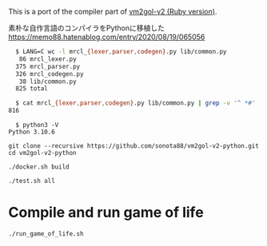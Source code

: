 This is a port of the compiler part of [vm2gol-v2 (Ruby version)](https://github.com/sonota88/vm2gol-v2).

素朴な自作言語のコンパイラをPythonに移植した  
https://memo88.hatenablog.com/entry/2020/08/19/065056

```sh
  $ LANG=C wc -l mrcl_{lexer,parser,codegen}.py lib/common.py
   86 mrcl_lexer.py
  375 mrcl_parser.py
  326 mrcl_codegen.py
   38 lib/common.py
  825 total

  $ cat mrcl_{lexer,parser,codegen}.py lib/common.py | grep -v '^ *#' | wc -l
816
```

```
  $ python3 -V
Python 3.10.6
```

```
git clone --recursive https://github.com/sonota88/vm2gol-v2-python.git
cd vm2gol-v2-python

./docker.sh build

./test.sh all
```


# Compile and run game of life

```
./run_game_of_life.sh
```
